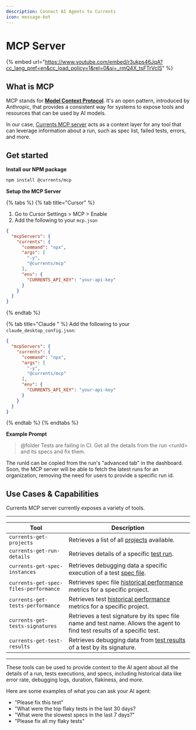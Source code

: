 ```yaml
---
description: Connect AI Agents to Currents
icon: message-bot
---
```


# MCP Server

{% embed url="https://www.youtube.com/embed/r3ukps46JqA?cc_lang_pref=en&cc_load_policy=1&rel=0&si=_rmQ4X_tsFTrVcIS" %}

## What is MCP

MCP stands for [**Model Context Protocol**](https://modelcontextprotocol.io/introduction). It's an open pattern, introduced by Anthropic, that provides a consistent way for systems to expose tools and resources that can be used by AI models.

In our case, [Currents MCP server](https://github.com/currents-dev/currents-mcp) acts as a context layer for any tool that can leverage information about a run, such as spec list, failed tests, errors, and more.

## Get started

**Install our NPM package**

```bash
npm install @currents/mcp
```

**Setup the MCP Server**

{% tabs %}
{% tab title="Cursor" %}
1. Go to Cursor Settings > MCP > Enable
2. Add the following to your `mcp.json`&#x20;

```json
{
  "mcpServers": {
    "currents": {
      "command": "npx",
      "args": [
        "-y",
        "@currents/mcp"
      ],
      "env": {
        "CURRENTS_API_KEY": "your-api-key"
      }
    }
  }
}
```
{% endtab %}

{% tab title="Claude " %}
Add the following to your `claude_desktop_config.json`:

```json
{
  "mcpServers": {
    "currents": {
      "command": "npx",
      "args": [
        "-y",
        "@currents/mcp"
      ],
      "env": {
        "CURRENTS_API_KEY": "your-api-key"
      }
    }
  }
}
```
{% endtab %}
{% endtabs %}

**Example Prompt**

> @folder Tests are failing in CI. Get all the details from the run \<runId> and its specs and fix them.

The runId can be copied from the run's "advanced tab" in the dashboard. Soon, the MCP server will be able to fetch the latest runs for an organization, removing the need for users to provide a specific run id.

## Use Cases & Capabilities

Currents MCP server currently exposes a variety of tools.

***

| Tool                                  | Description                                                                                                                |
| ------------------------------------- | -------------------------------------------------------------------------------------------------------------------------- |
| `currents-get-projects`               | Retrieves a list of all [projects](../dashboard/projects/) available.                                                      |
| `currents-get-run-details`            | Retrieves details of a specific [test run](../resources/api/api-resources/runs.md).                                        |
| `currents-get-spec-instances`         | Retrieves debugging data a specific execution of a test [spec file](../dashboard/tests/spec-file-status.md).               |
| `currents-get-spec-files-performance` | Retrieves spec file [historical performance](../resources/api/api-resources/spec-files.md) metrics for a specific project. |
| `currents-get-tests-performance`      | Retrieves test [historical performance](../resources/api/api-resources/tests.md) metrics for a specific project.           |
| `currents-get-tests-signatures`       | Retrieves a test signature by its spec file name and test name. Allows the agent to find test results of a specific test.  |
| `currents-get-test-results`           | Retrieves debugging data from [test results](../resources/api/api-resources/test-results.md) of a test by its signature.   |

***

These tools can be used to provide context to the AI agent about all the details of a run, tests executions, and specs, including historical data like error rate, debugging logs, duration, flakiness, and more.&#x20;

Here are some examples of what you can ask your AI agent:

* "Please fix this test"&#x20;
* "What were the top flaky tests in the last 30 days?
* "What were the slowest specs in the last 7 days?"
* "Please fix all my flaky tests"&#x20;

